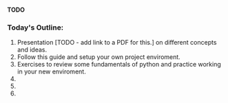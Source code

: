 #### TODO


### Today's Outline: 
1. Presentation [TODO - add link to a PDF for this.] on different concepts and ideas.
2. Follow this guide and setup your own project enviroment. 
3. Exercises to review some fundamentals of python and practice working in your new enviroment. 
4. 
5.
6.
